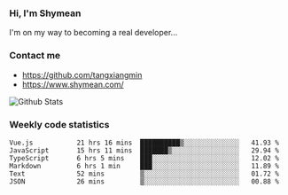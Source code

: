 ### Hi, I'm Shymean

I'm on my way to becoming a real developer...

### Contact me

- <https://github.com/tangxiangmin>
- <https://www.shymean.com/>

![Github Stats](https://github-readme-stats.vercel.app/api?username=tangxiangmin&show_icons=true&theme=dark)


###  Weekly code statistics

<!--START_SECTION:waka-->

```text
Vue.js           21 hrs 16 mins  ██████████▒░░░░░░░░░░░░░░   41.93 %
JavaScript       15 hrs 11 mins  ███████▒░░░░░░░░░░░░░░░░░   29.94 %
TypeScript       6 hrs 5 mins    ███░░░░░░░░░░░░░░░░░░░░░░   12.02 %
Markdown         6 hrs 1 min     ███░░░░░░░░░░░░░░░░░░░░░░   11.89 %
Text             52 mins         ▒░░░░░░░░░░░░░░░░░░░░░░░░   01.72 %
JSON             26 mins         ▒░░░░░░░░░░░░░░░░░░░░░░░░   00.88 %
```

<!--END_SECTION:waka-->